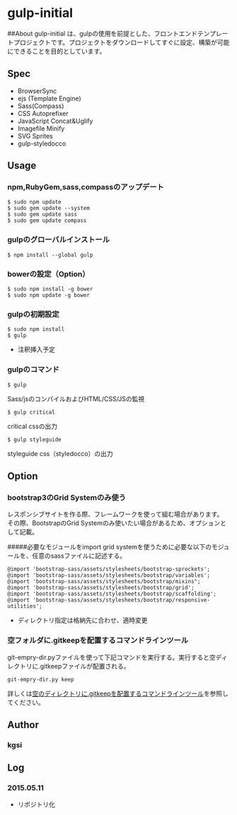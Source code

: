 # gulp-initial

##About
gulp-initial は、gulpの使用を前提とした、フロントエンドテンプレートプロジェクトです。プロジェクトをダウンロードしてすぐに設定、構築が可能にできることを目的としています。

## Spec

* BrowserSync
* ejs (Template Engine)
* Sass(Compass)
* CSS Autoprefixer
* JavaScript Concat&Uglify
* Imagefile Minify
* SVG Sprites
* gulp-styledocco

## Usage

### npm,RubyGem,sass,compassのアップデート

    $ sudo npm update
    $ sudo gem update --system 
    $ sudo gem update sass
    $ sudo gem update compass

### gulpのグローバルインストール

    $ npm install --global gulp

### bowerの設定（Option）

    $ sudo npm install -g bower
    $ sudo npm update -g bower

### gulpの初期設定

    $ sudo npm install
    $ gulp

* 注釈挿入予定

### gulpのコマンド

    $ gulp

Sass/jsのコンパイルおよびHTML/CSS/JSの監視

    $ gulp critical

critical cssの出力

    $ gulp styleguide

styleguide css（styledocco）の出力

## Option

### bootstrap3のGrid Systemのみ使う
レスポンシブサイトを作る際、フレームワークを使って組む場合があります。
その際、BootstrapのGrid Systemのみ使いたい場合があるため、オプションとして記載。

#####必要なモジュールをimport
grid systemを使うために必要な以下のモジュールを、任意のsassファイルに記述する。

    @import 'bootstrap-sass/assets/stylesheets/bootstrap-sprockets';
    @import 'bootstrap-sass/assets/stylesheets/bootstrap/variables';
    @import 'bootstrap-sass/assets/stylesheets/bootstrap/mixins";
    @import 'bootstrap-sass/assets/stylesheets/bootstrap/grid';
    @import 'bootstrap-sass/assets/stylesheets/bootstrap/scaffolding';
    @import 'bootstrap-sass/assets/stylesheets/bootstrap/responsive-utilities';

* ディレクトリ指定は格納先に合わせ、適時変更

### 空フォルダに.gitkeepを配置するコマンドラインツール
git-empry-dir.pyファイルを使って下記コマンドを実行する。実行すると空ディレクトリに.gitkeepファイルが配置される。

    git-empry-dir.py keep

詳しくは[空のディレクトリに.gitkeepを配置するコマンドラインツール](http://qiita.com/suin/items/2814e91ed9c29c0f9287)を参照してください。

## Author

### kgsi

## Log

### 2015.05.11

* リポジトリ化
